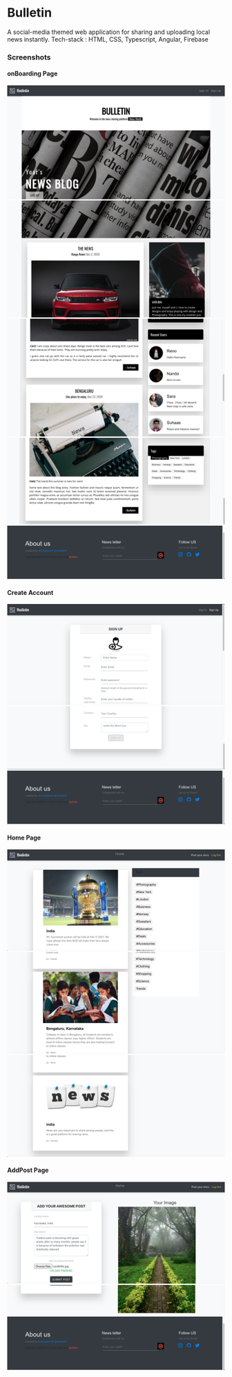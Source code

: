 # Bulletin

A social-media themed web application for sharing and uploading local news instantly.
Tech-stack : HTML, CSS, Typescript, Angular, Firebase

### Screenshots

#### onBoarding Page
![Home Page](src/images/1.png?raw=true )
![Home Page](src/images/2.png?raw=true )
![Home Page](src/images/3.png?raw=true )
![Home Page](src/images/4n.png?raw=true )
![Home Page](src/images/0.png?raw=true )


#### Create Account
![Create account](src/images/6.png?raw=true )
![Create account](src/images/7.png?raw=true )
![Create account](src/images/0.png?raw=true )

#### Home Page
![Home Page](src/images/10.png?raw=true )
![Home Page](src/images/11.png?raw=true )
![Home Page](src/images/13.png?raw=true )

#### AddPost Page
![Addpost page](src/images/14.png?raw=true )
![Addpost page](src/images/15.png?raw=true )
![Addpost page](src/images/0.png?raw=true )



